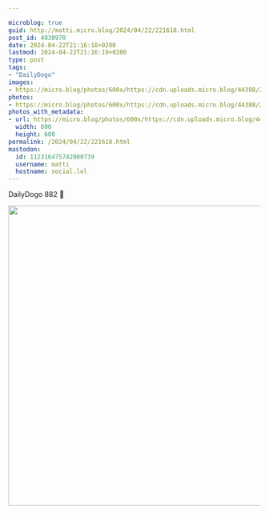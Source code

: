 ```yaml
---

microblog: true
guid: http://matti.micro.blog/2024/04/22/221618.html
post_id: 4038970
date: 2024-04-22T21:16:18+0200
lastmod: 2024-04-22T21:16:19+0200
type: post
tags:
- "DailyDogo"
images:
- https://micro.blog/photos/600x/https://cdn.uploads.micro.blog/44388/2024/29da3401bb194959bf247074b59133b8.jpg
photos:
- https://micro.blog/photos/600x/https://cdn.uploads.micro.blog/44388/2024/29da3401bb194959bf247074b59133b8.jpg
photos_with_metadata:
- url: https://micro.blog/photos/600x/https://cdn.uploads.micro.blog/44388/2024/29da3401bb194959bf247074b59133b8.jpg
  width: 600
  height: 600
permalink: /2024/04/22/221618.html
mastodon:
  id: 112316475742000739
  username: matti
  hostname: social.lol
---
```

DailyDogo 882 🐶

<img src="/media/uploads/2024/29da3401bb194959bf247074b59133b8.jpg" width="600" height="600" alt="" />
